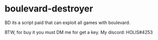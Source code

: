 # boulevard-destroyer
BD its a script paid that can exploit all games with boulevard.

BTW, for buy it you must DM me for get a key.
My discord: HOLIS#4253
